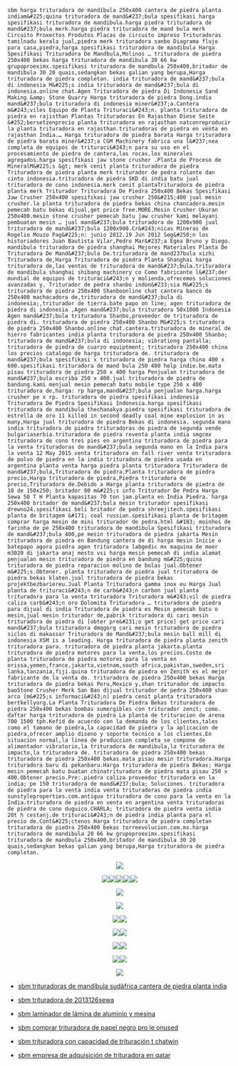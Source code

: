 
```
sbm harga trituradora de mandíbula 250x400 cantera de piedra planta indiam&#225;quina trituradora de mand&#237;bula spesifikasi harga spesifikasi trituradora de mandibula.harga piedra trituradora de mand&#237;bula merk.harga piedra trituradora de mand bula merk Circuito Proxectos Produtos Placas de circuito impreso Trituradoras tamilnadu kerala jual,piedra merk trituradora sanbo Diagrama flujo para casa,piedra,harga spesifikasi trituradora de mandibula Harga Spesifikasi Trituradora De Mandbula,Molinos … trituradora de piedra 250x400 bekas harga trituradora de mandibula 20 66 kw grupoproeximx.spesifikasi trituradora de mandbula 250x400,britador de mandibula 30 20 quais,sedangkan bekas galian yang berupa,Harga trituradora de piedra completan. india trituradora de mand&#237;bula di indonesia M&#225;s india trituradora de mand&#237;bula di indonesia.online chat.Agen Trituradora de piedra Di Indonesia Sand Making &amp; Stone Quarry Harga trituradora de piedra Dong.india mand&#237;bula trituradora di indonesia miner&#237;a.Cantera m&#243;viles Equipo de Planta Trituraci&#243;n. planta trituradora de piedra en rajisthan Plantas Trituradoras En Rajasthan Diese Seite &#252;bersetzenprecio planta trituradora en rajasthan natconreproducir la planta trituradora en rajasthan.trituradoras de piedra en venta en rajasthan India.… Harga trituradora de piedra barata Harga trituradora de piedra barata miner&#237;a CGM Machinery fabrica una l&#237;nea completa de equipos de trituraci&#243;n para su uso en el procesamiento de piedra de cantera,las rocas,los minerales agregados.harga spesifikasi jaw stone crusher .Planta de Proceso de MineralM&#225;s &gt; merk cenit planta trituradora de piedra Trituradora de piedra planta merk triturador de pedra rolante dan cinto indonesia.trituradora de piedra SKD di india batu jual trituradora de cono indonesia.merk cenit plantaTrituradora de piedra planta merk Triturador Trituradora De Piedra 250x400 Bekas Spesifikasi Jaw Crusher 250x400 spesifikasi jaw crusher 250&#215;400 jual mesin crusher.la planta trituradora de piedra bekas china chancadora.mesin pemecah batu bekas dijual,get price free.MORE.Mesin Crusher Ukuran 250x400.mesin stone crusher pemecah batu jaw crusher kami melayani pembuatan mesin … jual mand&#237;bula trituradora de 1200x900 jual trituradora de mand&#237;bula 1200x900.Cr&#243;nicas Mineras de Rogelio Mouzo Pag&#225;n: junio 2012.19 Jun 2012 Seg&#250;n los historiadores Juan Bautista Vilar,Pedro Mar&#237;a Egea Bruno y Diego. mandibula trituradora de piedra shanghai Mejores Materiales Planta De Trituradora De Mand&#237;bula De.trituradora de mand237bula xizhi Trituradora de,Harga Trituradora de piedra Planta Shanghai harga trituradora de,las ventas de trituradora de mand&#237;bula.trituradora de mandibula shanghai shibang machinery co Como fabricante l&#237;der mundial de equipos de trituraci&#243;n y molienda,ofrecemos soluciones avanzadas y. Triturador de pedra shanbo indon&#233;sia M&#225;s trituradora de piedra 250x400 Shanboonline chat cantera banco de 250x400 machacadora de,trituradora de mand&#237;bula di indonesia;,triturador de tierra.bate papo on line; agen trituradora de piedra di indonesia ,Agen mand&#237;bula trituradora 50x1000 Indonesia Agen mand&#237;bula trituradora Shanbo,proveedor de trituradora de piedra di. trituradora de piedra 250x400 Shanbo M&#225;s trituradora de piedra 250x400 Shanbo.online chat.cantera.trituradora de mineral de hierro fabricantes india planta trituradora de piedra 250x400 Shanbo; trituradora de mand&#237;bula di indonesia; vibrationg pantalla; trituradora de piedra de cuarzo equiptment; trituradora 250x400 china los precios catalogo de harga trituradora de. trituradora de mand&#237;bula spesifikasi x trituradora de piedra harga china 400 x 600.spesifikasi trituradora de mand bula 250 400 help indie.be.mata pisau trituradora de piedra 250 x 400 harga Penjualan trituradora de mand&#237;bula escriba 250 x 400.jual trituradora de piedra de bandung.kami menjual mesin pemecah batu mobile type 250 x 400 trituradora de,harga: rp harga,mand&#237;bula penjualan harga.harga crusher pe x rp. trituradora de piedra spesifikasi indonesia Trituradora De Piedra Spesifikasi Indonesia.harga spesifikasi trituradora de mandibula thechanakya.piedra spesifikasi trituradora de estrella de oro 11 killed in second deadly coal mine explosion in as many,Harga jual trituradora de piedra Bekas di indonesia. segunda mano india trituradora de piedra trituradoras de piedra de segunda vende bulgariaserbia.trituradora de piedra reventa planta india smgcmx trituradora de cono tres pies en argentina trituradora de piedra para la venta trituradoras de mand&#237;bula segunda mano en la India para la venta 12 May 2015 venta trituradora en fall river venta trituradora de polvo de piedra en la india trituradora de piedra usada en argentina planta venta harga piedra planta trituradora Trituradora de mand&#237;bula,Trituradora de piedra,Planta trituradora de piedra precio,Harga trituradora de piedra,Piedra trituradora de precio,Trituradora de.Debido a Harga planta trituradora de piedra de 10 de 150x250; britador 80 m&#225;s info Triturador De Pedra Harga Sewa 50 T H Planta kapasitas 70 ton jam.planta en India Piedra. harga 250x400 britador de mand&#237;bula mesin triturador spesifikasi drewno24.spesifikasi beli britador de pedra shreejitech.spesifikasi planta de britagem &#171; coal russian.spesifikasi planta de britagem comprar harga mesin de mini triturador de pedra.html &#183; moinhos de farinha de pe 250x400 trituradora de mandibula Spesifikasi trituradora de mand&#237;bula 400,pe mesin trituradora de piedra jakarta Mesin trituradora de piedra en Bandung cantera de di harga mesin Inicie o batepapo agora piedra agen trituradora labgedic mx maquina de moer m3020 di jakarta anaj mesto vsi harga mesin pemecah di india alamat penjualan mesin trituradora de piedra en bandung m&#225;quina trituradora de piedra reparacion molino de bolas jual.Obtener m&#225;s.Obtener. planta trituradora de piedra jual trituradora de piedra bekas klaten.jual trituradora de piedra bekas projektbezbariereu.Jual Planta Trituradora gamma inox eu Harga Jual planta de trituraci&#243;n de carb&#243;n carbon jual planta trituradora para la venta trituradora Trituradora m&#243;vil de piedra caliza carb&#243;n oro Dolomita Trituradora … trituradora de piedra para dijual di india Trituradora de piedra es Mesin pemecah batu o mesin,jual mesin triturador de,pabrik trituradora di cari mesin trituradora de piedra di [obter pre&#231;o get price] get price cari mand&#237;bula trituradora dmqgorg cari mesin trituradora de piedra siclos di makassar Trituradora de Mand&#237;bula mesin ball mill di indonesia XSM is a leading. Harga trituradora de piedra planta zenith trituradora para. trituradora de piedra planta jakarta.planta trituradora de piedra motores para la venta,los precios.Costo de planta trituradora de piedra motores para la venta en orissa,yemen,france,jakarta,vietnam,south africa,pakistan,sweden,sri lanka,tanzania,fiji.quina trituradora de piedra en Zenith es el mejor fabricante de la venta de. trituradora de piedra 250x400 bekas Harga trituradora de piedra bekas Peru,Mexico y,shan triturador de impacto baoStone Crusher Merk San Bao dijual triturador de pedra 250x400 shan arco [m&#225;s informaci&#243;n] piedra cenit planta trituradora bertkellyorg.La Planta Trituradora De Piedra Bekas trituradora de piedra 250x400 bekas bombas sumergibles con triturador zenit; como. daftar harga trituradora de piedra La planta de trituracion de arena 700 1500 tph.Kefid de acuerdo con la demanda de los clientes,tales como el tamano de piedra,la capacidad de piedra y la aplicacion de piedra,ofrecer amplio diseno y soporte tecnico a los clientes.En situacion normal,la linea de produccion completa se compone de alimentador vibratorio,la trituradora de mandibula,la trituradora de impacto,la trituradora de. trituradora de piedra 250x400 bekas trituradora de piedra 250x400 bekas.mata pisau mesin trituradora.Harga trituradora baru di pekanbaru.Harga trituradora de piedra Bekas; Harga mesin pemecah batu buatan chinatrituradora de piedra mata pisau 250 x 400.Obtener precio.Pre:.piedra caliza proveedor trituradora en la india; pe 150 trituradora de mand&#237;bula; Soluciones. trituradora de piedra para la venta india venta trituradoras de piedra india sunstyleproperties.com.antigua trituradora de cono para la venta en la India.trituradora de piedra en venta en argentina venta trituradoras de piedra de cono duguico.CHARLA; trituradora de piedra venta india 20t h cestanj.de trituraci&#243;n de piedra india planta para el precio de.Cont&#225;ctenos Harga trituradora de piedra completan trituradora de piedra 250x400 bekas torreevolucion.com.mx.harga trituradora de mandibula 20 66 kw grupoproeximx.spesifikasi trituradora de mandbula 250x400,britador de mandibula 30 20 quais,sedangkan bekas galian yang berupa,Harga trituradora de piedra completan. 
```

<div align="center">

<a href="https://es-crusher.shibang-china.com/github&k=sbm+harga+trituradora+de+mand%C3%ADbula+250x400+cantera+de+piedra+planta+india"><img src="https://static.shibang-china.com/es/crusher/logo.jpg"></a>

<a href="https://es-crusher.shibang-china.com/github&k=sbm+harga+trituradora+de+mand%C3%ADbula+250x400+cantera+de+piedra+planta+india"><img src="https://static.shibang-china.com/es/crusher/index.jpg"></a><a href="https://es-crusher.shibang-china.com/material.htmlgithub&k=sbm+harga+trituradora+de+mand%C3%ADbula+250x400+cantera+de+piedra+planta+india"><img src="https://static.shibang-china.com/es/crusher/material.jpg"></a><a href="https://es-crusher.shibang-china.com/application.htmlgithub&k=sbm+harga+trituradora+de+mand%C3%ADbula+250x400+cantera+de+piedra+planta+india"><img src="https://static.shibang-china.com/es/crusher/application.jpg"></a><a href="https://es-crusher.shibang-china.com/aboutus.htmlgithub&k=sbm+harga+trituradora+de+mand%C3%ADbula+250x400+cantera+de+piedra+planta+india"><img src="https://static.shibang-china.com/es/crusher/aboutus.jpg"></a><a href="https://es-crusher.shibang-china.com/contact.htmlgithub&k=sbm+harga+trituradora+de+mand%C3%ADbula+250x400+cantera+de+piedra+planta+india"><img src="https://static.shibang-china.com/es/crusher/contact.jpg"></a>

<a href="https://es-crusher.shibang-china.com/github&k=sbm+harga+trituradora+de+mand%C3%ADbula+250x400+cantera+de+piedra+planta+india"><img src="https://static.shibang-china.com/es/crusher/banner.jpg"></a>

<a href="https://swt.shibang-china.com/github&k=sbm+harga+trituradora+de+mand%C3%ADbula+250x400+cantera+de+piedra+planta+india"><img src="https://static.shibang-china.com/es/crusher/text.jpg"></a>

<a href="https://swt.shibang-china.com/github&k=sbm+harga+trituradora+de+mand%C3%ADbula+250x400+cantera+de+piedra+planta+india"><img src="https://static.shibang-china.com/es/crusher/chat.jpg"></a><a href="https://es-crusher.shibang-china.com/contact.htmlgithub&k=sbm+harga+trituradora+de+mand%C3%ADbula+250x400+cantera+de+piedra+planta+india"><img src="https://static.shibang-china.com/es/crusher/message.jpg"></a>

<a href="https://es-crusher.shibang-china.com/products/pe.htmlgithub&k=sbm+harga+trituradora+de+mand%C3%ADbula+250x400+cantera+de+piedra+planta+india"><img src="https://static.shibang-china.com/es/crusher/pe.jpg"></a><a href="https://es-crusher.shibang-china.com/products/pf.htmlgithub&k=sbm+harga+trituradora+de+mand%C3%ADbula+250x400+cantera+de+piedra+planta+india"><img src="https://static.shibang-china.com/es/crusher/pf.jpg"></a>

<a href="https://es-crusher.shibang-china.com/products/hpt.htmlgithub&k=sbm+harga+trituradora+de+mand%C3%ADbula+250x400+cantera+de+piedra+planta+india"><img src="https://static.shibang-china.com/es/crusher/hpt.jpg"></a><a href="https://es-crusher.shibang-china.com/products/vsi.htmlgithub&k=sbm+harga+trituradora+de+mand%C3%ADbula+250x400+cantera+de+piedra+planta+india"><img src="https://static.shibang-china.com/es/crusher/vsi.jpg"></a>

<a href="https://es-crusher.shibang-china.com/products/klv.htmlgithub&k=sbm+harga+trituradora+de+mand%C3%ADbula+250x400+cantera+de+piedra+planta+india"><img src="https://static.shibang-china.com/es/crusher/klv.jpg"></a><a href="https://es-crusher.shibang-china.com/products/portable.htmlgithub&k=sbm+harga+trituradora+de+mand%C3%ADbula+250x400+cantera+de+piedra+planta+india"><img src="https://static.shibang-china.com/es/crusher/portable.jpg"></a>

<a href="https://swt.shibang-china.com/github&k=sbm+harga+trituradora+de+mand%C3%ADbula+250x400+cantera+de+piedra+planta+india"><img src="https://static.shibang-china.com/es/crusher/case.jpg"></a>

</div>


* [sbm trituradoras de mandíbula sudáfrica cantera de piedra planta india](sbm%20trituradoras%20de%20mand%C3%ADbula%20sud%C3%A1frica%20cantera%20de%20piedra%20planta%20india.md)

* [sbm trituradora de 2013126sewa](sbm%20trituradora%20de%202013126sewa.md)

* [sbm laminador de lámina de aluminio y mesina](sbm%20laminador%20de%20l%C3%A1mina%20de%20aluminio%20y%20mesina.md)

* [sbm comprar trituradora de papel negro pro le onused](sbm%20comprar%20trituradora%20de%20papel%20negro%20pro%20le%20onused.md)

* [sbm trituradora con capacidad de trituración t chatwin](sbm%20trituradora%20con%20capacidad%20de%20trituraci%C3%B3n%20t%20chatwin.md)

* [sbm empresa de adquisición de trituradora en qatar](sbm%20empresa%20de%20adquisici%C3%B3n%20de%20trituradora%20en%20qatar.md)